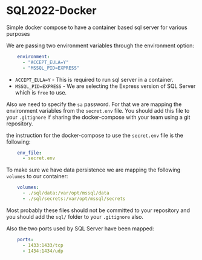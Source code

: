 # SQL2022-Docker
Simple docker compose to have a container based sql server for various purposes

We are passing two environment variables through the environment option:

```yaml
    environment:
      - "ACCEPT_EULA=Y"
      - "MSSQL_PID=EXPRESS"   
```

- `ACCEPT_EULA=Y` - This is required to run sql server in a container.
- `MSSQL_PID=EXPRESS` - We are selecting the Express version of SQL Server which is `free` to use.

Also we need to specify the `sa` password. For that we are mapping the environment variables from the `secret.env` file. You should add this file to your `.gitignore` if sharing the docker-compose with your team using a git repository.

the instruction for the docker-compose to use the `secret.env` file is the following:

```yaml
    env_file:
      - secret.env
```

To make sure we have data persistence we are mapping the following `volumes` to our container:

```yaml
    volumes:
      - ./sql/data:/var/opt/mssql/data
      - ./sql/secrets:/var/opt/mssql/secrets
```

Most probably these files should not be committed to your repository and you should add the `sql/` folder to your `.gitignore` also.

Also the two ports used by SQL Server have been mapped:

```yaml
    ports:
      - 1433:1433/tcp
      - 1434:1434/udp
```